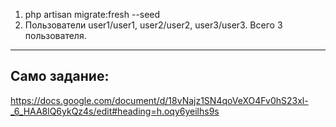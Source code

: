 1. php artisan migrate:fresh --seed
2. Пользователи user1/user1, user2/user2, user3/user3. Всего 3 пользователя.
---
## Само задание:
https://docs.google.com/document/d/18vNajz1SN4qoVeXO4Fv0hS23xl-_6_HAA8lQ6ykQz4s/edit#heading=h.oqy6yeilhs9s
